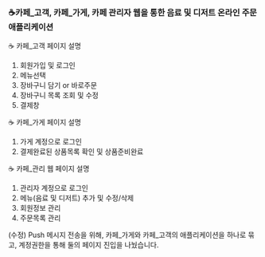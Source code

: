 ### ☕카페_고객, 카페_가게, 카페 관리자 웹을 통한 음료 및 디저트 온라인 주문 애플리케이션


☕ 카페_고객 페이지 설명

1. 회원가입 및 로그인
2. 메뉴선택
3. 장바구니 담기 or 바로주문
4. 장바구니 목록 조회 및 수정
5. 결제창

☕ 카페_가게 페이지 설명

1. 가게 계정으로 로그인
2. 결제완료된 상품목록 확인 및 상품준비완료

☕ 카페_관리 웹 페이지 설명

1. 관리자 계정으로 로그인
2. 메뉴(음료 및 디저트) 추가 및 수정/삭제
3. 회원정보 관리
4. 주문목록 관리


(수정) Push 메시지 전송을 위해, 카페_가게와 카페_고객의 애플리케이션을 하나로 묶고, 계정권한을 통해 둘의 페이지 진입을 나눴습니다.
